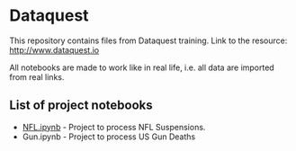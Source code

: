 # Dataquest
This repository contains files from Dataquest training.
Link to the resource: http://www.dataquest.io

All notebooks are made to work like in real life, i.e. all data are imported from real links.

## List of project notebooks
- [NFL.ipynb](https://github.com/denrasulev/dataquest/blob/master/NFL.ipynb) - Project to process NFL Suspensions.
- Gun.ipynb - Project to process US Gun Deaths
